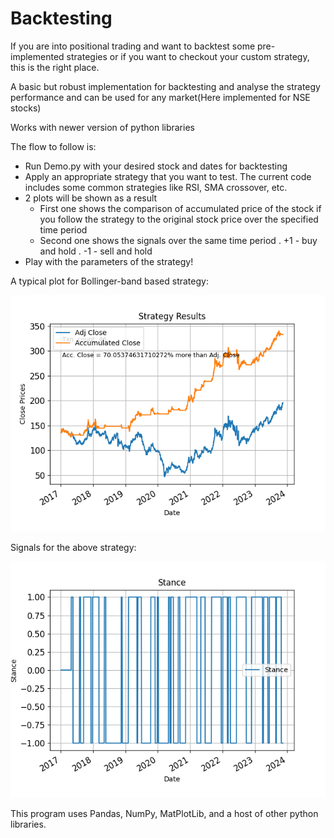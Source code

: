 # Backtesting
If you are into positional trading and want to backtest some pre-implemented strategies or if you want to checkout your custom strategy, this is the right place.

A basic but robust implementation for backtesting and analyse the strategy performance and can be used for any market(Here implemented for NSE stocks)

Works with newer version of python libraries

The flow to follow is:
- Run Demo.py with your desired stock and dates for backtesting
- Apply an appropriate strategy that you want to test. The current code includes some common strategies like RSI, SMA crossover, etc.
- 2 plots will be shown as a result
    * First one shows the comparison of accumulated price of the stock if you follow the strategy to the original stock price over the specified time period
    * Second one shows the signals over the same time period
        . +1 - buy and hold
        . -1 - sell and hold
- Play with the parameters of the strategy!

A typical plot for Bollinger-band based strategy:

<img src="https://github.com/Santhosh-Shivan/Backtesting/blob/main/images/Figure_1.png">

Signals for the above strategy:

<img src="https://github.com/Santhosh-Shivan/Backtesting/blob/main/images/Figure_2.png">

This program uses Pandas, NumPy, MatPlotLib, and a host of other python libraries.


